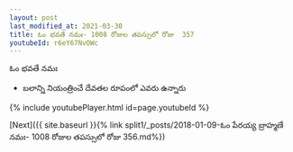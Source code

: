 ```yaml
---
layout: post
last_modified_at: 2021-03-30
title: ఓం భవతే నమః- 1008 రోజుల తపస్సులో రోజు  357
youtubeId: r6eY67NvOWc
---
```

 
 
 ఓం భవతే నమః  
 
 -  బలాన్ని నియంత్రించే దేవతల రూపంలో ఎవరు ఉన్నారు 
 
  
 
  
 
 
 
 
 
 


{% include youtubePlayer.html id=page.youtubeId %}
 
[Next]({{ site.baseurl }}{% link  split1/_posts/2018-01-09-ఓం పేరయ్య బ్రాహ్మణే నమః- 1008 రోజుల తపస్సులో రోజు  356.md%})
 
